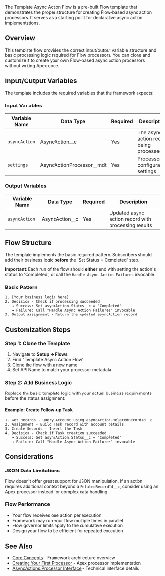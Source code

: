 The Template Async Action Flow is a pre-built Flow template that demonstrates the proper structure for creating Flow-based async action processors. It serves as a starting point for declarative async action implementations.

## Overview

This template flow provides the correct input/output variable structure and basic processing logic required for Flow processors. You can clone and customize it to create your own Flow-based async action processors without writing Apex code.

## Input/Output Variables

The template includes the required variables that the framework expects:

### Input Variables

| Variable Name | Data Type                   | Required | Description                             |
| ------------- | --------------------------- | -------- | --------------------------------------- |
| `asyncAction` | AsyncAction\_\_c            | Yes      | The async action record being processed |
| `settings`    | AsyncActionProcessor\_\_mdt | Yes      | Processor configuration settings        |

### Output Variables

| Variable Name | Data Type        | Required | Description                                         |
| ------------- | ---------------- | -------- | --------------------------------------------------- |
| `asyncAction` | AsyncAction\_\_c | Yes      | Updated async action record with processing results |

## Flow Structure

The template implements the basic required pattern. Subscribers should add their business logic **before** the 'Set Status = Completed' step.

**Important**: Each run of the flow should **either** end with setting the action's status to 'Completed', or call the `Handle Async Action Failures` invocable.

### Basic Pattern

```
1. [Your business logic here]
2. Decision - Check if processing succeeded
   → Success: Set asyncAction.Status__c = "Completed"
   → Failure: Call "Handle Async Action Failures" invocable
3. Output Assignment - Return the updated asyncAction record
```

## Customization Steps

### Step 1: Clone the Template

1. Navigate to **Setup → Flows**
2. Find "Template Async Action Flow"
3. Clone the flow with a new name
4. Set API Name to match your processor metadata

### Step 2: Add Business Logic

Replace the basic template logic with your actual business requirements before the status assignment:

#### Example: Create Follow-up Task

```
1. Get Records - Query Account using asyncAction.RelatedRecordId__c
2. Assignment - Build Task record with account details
3. Create Records - Insert the Task
4. Decision - Check if Task creation succeeded
   → Success: Set asyncAction.Status__c = "Completed"
   → Failure: Call "Handle Async Action Failures" invocable
```

## Considerations

### JSON Data Limitations

Flow doesn't offer great support for JSON manipulation. If an action requires additional context beyond a `RelatedRecordId__c`, consider using an Apex processor instead for complex data handling.

### Flow Performance

-   Your flow receives one action per execution
-   Framework may run your flow multiple times in parallel
-   Flow governor limits apply to the cumulative execution
-   Design your flow to be efficient for repeated execution

## See Also

-   [Core Concepts](./Core-Concepts) - Framework architecture overview
-   [Creating Your First Processor](./Creating-Your-First-Processor) - Apex processor implementation
-   [AsyncActions.Processor Interface](./AsyncActions.Processor-Interface) - Technical interface details
